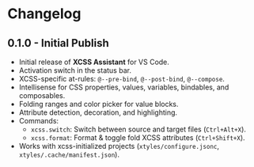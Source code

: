 # Changelog

## 0.1.0 - Initial Publish

- Initial release of **XCSS Assistant** for VS Code.
- Activation switch in the status bar.
- XCSS-specific at-rules: `@--pre-bind`, `@--post-bind`, `@--compose`.
- Intellisense for CSS properties, values, variables, bindables, and composables.
- Folding ranges and color picker for value blocks.
- Attribute detection, decoration, and highlighting.
- Commands:
  - `xcss.switch`: Switch between source and target files (`Ctrl+Alt+X`).
  - `xcss.format`: Format & toggle fold XCSS attributes (`Ctrl+Shift+X`).
- Works with xcss-initialized projects (`xtyles/configure.jsonc`, `xtyles/.cache/manifest.json`).
